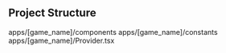## Project Structure

apps/[game_name]/components
apps/[game_name]/constants
apps/[game_name]/Provider.tsx